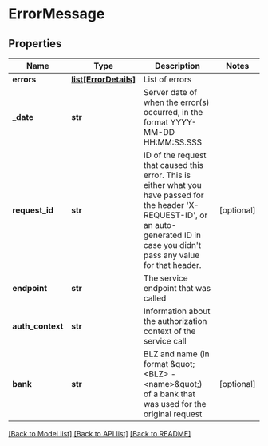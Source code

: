 # ErrorMessage

## Properties
Name | Type | Description | Notes
------------ | ------------- | ------------- | -------------
**errors** | [**list[ErrorDetails]**](ErrorDetails.md) | List of errors | 
**_date** | **str** | Server date of when the error(s) occurred, in the format YYYY-MM-DD HH:MM:SS.SSS | 
**request_id** | **str** | ID of the request that caused this error. This is either what you have passed for the header &#39;X-REQUEST-ID&#39;, or an auto-generated ID in case you didn&#39;t pass any value for that header. | [optional] 
**endpoint** | **str** | The service endpoint that was called | 
**auth_context** | **str** | Information about the authorization context of the service call | 
**bank** | **str** | BLZ and name (in format \&quot;&lt;BLZ&gt; - &lt;name&gt;\&quot;) of a bank that was used for the original request | [optional] 

[[Back to Model list]](../README.md#documentation-for-models) [[Back to API list]](../README.md#documentation-for-api-endpoints) [[Back to README]](../README.md)


